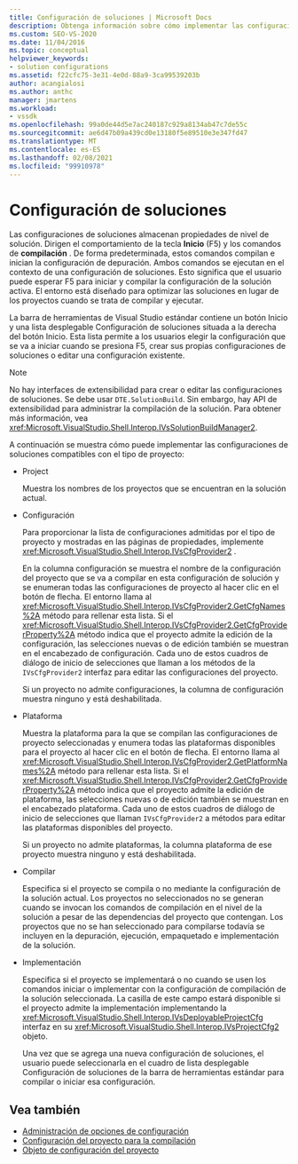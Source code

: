 ```yaml
---
title: Configuración de soluciones | Microsoft Docs
description: Obtenga información sobre cómo implementar las configuraciones de soluciones compatibles con el tipo de proyecto, que dirigen el comportamiento de la clave Start (F5) y los comandos de compilación.
ms.custom: SEO-VS-2020
ms.date: 11/04/2016
ms.topic: conceptual
helpviewer_keywords:
- solution configurations
ms.assetid: f22cfc75-3e31-4e0d-88a9-3ca99539203b
author: acangialosi
ms.author: anthc
manager: jmartens
ms.workload:
- vssdk
ms.openlocfilehash: 99a0de44d5e7ac240187c929a8134ab47c7de55c
ms.sourcegitcommit: ae6d47b09a439cd0e13180f5e89510e3e347fd47
ms.translationtype: MT
ms.contentlocale: es-ES
ms.lasthandoff: 02/08/2021
ms.locfileid: "99910978"
---
```

# <a name="solution-configuration"></a>Configuración de soluciones
Las configuraciones de soluciones almacenan propiedades de nivel de solución. Dirigen el comportamiento de la tecla **Inicio** (F5) y los comandos de **compilación** . De forma predeterminada, estos comandos compilan e inician la configuración de depuración. Ambos comandos se ejecutan en el contexto de una configuración de soluciones. Esto significa que el usuario puede esperar F5 para iniciar y compilar la configuración de la solución activa. El entorno está diseñado para optimizar las soluciones en lugar de los proyectos cuando se trata de compilar y ejecutar.

 La barra de herramientas de Visual Studio estándar contiene un botón Inicio y una lista desplegable Configuración de soluciones situada a la derecha del botón Inicio. Esta lista permite a los usuarios elegir la configuración que se va a iniciar cuando se presiona F5, crear sus propias configuraciones de soluciones o editar una configuración existente.

> [!NOTE]
> No hay interfaces de extensibilidad para crear o editar las configuraciones de soluciones. Se debe usar `DTE.SolutionBuild`. Sin embargo, hay API de extensibilidad para administrar la compilación de la solución. Para obtener más información, vea <xref:Microsoft.VisualStudio.Shell.Interop.IVsSolutionBuildManager2>.

 A continuación se muestra cómo puede implementar las configuraciones de soluciones compatibles con el tipo de proyecto:

- Project

   Muestra los nombres de los proyectos que se encuentran en la solución actual.

- Configuración

   Para proporcionar la lista de configuraciones admitidas por el tipo de proyecto y mostradas en las páginas de propiedades, implemente <xref:Microsoft.VisualStudio.Shell.Interop.IVsCfgProvider2> .

   En la columna configuración se muestra el nombre de la configuración del proyecto que se va a compilar en esta configuración de solución y se enumeran todas las configuraciones de proyecto al hacer clic en el botón de flecha. El entorno llama al <xref:Microsoft.VisualStudio.Shell.Interop.IVsCfgProvider2.GetCfgNames%2A> método para rellenar esta lista. Si el <xref:Microsoft.VisualStudio.Shell.Interop.IVsCfgProvider2.GetCfgProviderProperty%2A> método indica que el proyecto admite la edición de la configuración, las selecciones nuevas o de edición también se muestran en el encabezado de configuración. Cada uno de estos cuadros de diálogo de inicio de selecciones que llaman a los métodos de la `IVsCfgProvider2` interfaz para editar las configuraciones del proyecto.

   Si un proyecto no admite configuraciones, la columna de configuración muestra ninguno y está deshabilitada.

- Plataforma

   Muestra la plataforma para la que se compilan las configuraciones de proyecto seleccionadas y enumera todas las plataformas disponibles para el proyecto al hacer clic en el botón de flecha. El entorno llama al <xref:Microsoft.VisualStudio.Shell.Interop.IVsCfgProvider2.GetPlatformNames%2A> método para rellenar esta lista. Si el <xref:Microsoft.VisualStudio.Shell.Interop.IVsCfgProvider2.GetCfgProviderProperty%2A> método indica que el proyecto admite la edición de plataforma, las selecciones nuevas o de edición también se muestran en el encabezado plataforma. Cada uno de estos cuadros de diálogo de inicio de selecciones que llaman `IVsCfgProvider2` a métodos para editar las plataformas disponibles del proyecto.

   Si un proyecto no admite plataformas, la columna plataforma de ese proyecto muestra ninguno y está deshabilitada.

- Compilar

   Especifica si el proyecto se compila o no mediante la configuración de la solución actual. Los proyectos no seleccionados no se generan cuando se invocan los comandos de compilación en el nivel de la solución a pesar de las dependencias del proyecto que contengan. Los proyectos que no se han seleccionado para compilarse todavía se incluyen en la depuración, ejecución, empaquetado e implementación de la solución.

- Implementación

   Especifica si el proyecto se implementará o no cuando se usen los comandos iniciar o implementar con la configuración de compilación de la solución seleccionada. La casilla de este campo estará disponible si el proyecto admite la implementación implementando la <xref:Microsoft.VisualStudio.Shell.Interop.IVsDeployableProjectCfg> interfaz en su <xref:Microsoft.VisualStudio.Shell.Interop.IVsProjectCfg2> objeto.

  Una vez que se agrega una nueva configuración de soluciones, el usuario puede seleccionarla en el cuadro de lista desplegable Configuración de soluciones de la barra de herramientas estándar para compilar o iniciar esa configuración.

## <a name="see-also"></a>Vea también
- [Administración de opciones de configuración](../../extensibility/internals/managing-configuration-options.md)
- [Configuración del proyecto para la compilación](../../extensibility/internals/project-configuration-for-building.md)
- [Objeto de configuración del proyecto](../../extensibility/internals/project-configuration-object.md)
